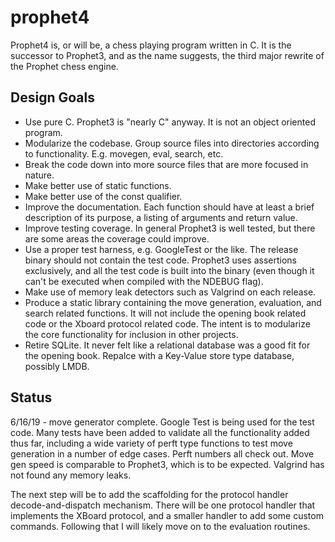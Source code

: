 # prophet4

Prophet4 is, or will be, a chess playing program written in C.  It is the successor to Prophet3, and as the name suggests, the third major rewrite of the Prophet chess engine.


## Design Goals


* Use pure C.  Prophet3 is "nearly C" anyway.  It is not an object oriented program. 
* Modularize the codebase.  Group source files into directories according to functionality.  E.g. movegen, eval, search, etc.
* Break the code down into more source files that are more focused in nature.
* Make better use of static functions.
* Make better use of the const qualifier.
* Improve the documentation.  Each function should have at least a brief description of its purpose, a listing of arguments and return value.
* Improve testing coverage.  In general Prophet3 is well tested, but there are some areas the coverage could improve.  
* Use a proper test harness, e.g. GoogleTest or the like.  The release binary should not contain the test code.  Prophet3 uses assertions exclusively, and all the test code is built into the binary (even though it can't be executed when compiled with the NDEBUG flag).
* Make use of memory leak detectors such as Valgrind on each release.
* Produce a static library containing the move generation, evaluation, and search related functions.  It will not include the opening book related code or the Xboard protocol related code.  The intent is to modularize the core functionality for inclusion in other projects.
* Retire SQLite.  It never felt like a relational database was a good fit for the opening book.  Repalce with a Key-Value store type database, possibly LMDB.


## Status

6/16/19 - move generator complete.  Google Test is being used for the test code.  Many tests have been added to validate all the functionality added thus far, including a wide variety of perft type functions to test move generation in a number of edge cases.  Perft numbers all check out.  Move gen speed is comparable to Prophet3, which is to be expected.  Valgrind has not found any memory leaks.

The next step will be to add the scaffolding for the protocol handler decode-and-dispatch mechanism.  There will be one protocol handler that implements the XBoard protocol, and a smaller handler to add some custom commands.  Following that I will likely move on to the evaluation routines.

